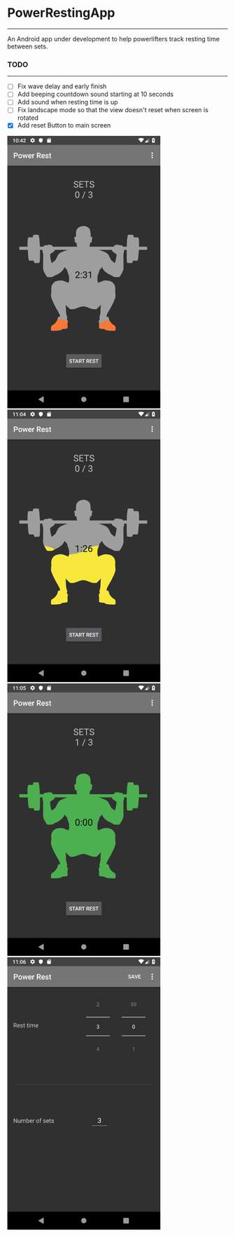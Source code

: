 # PowerRestingApp
-----------------
An Android app under development to help powerlifters track resting time between sets.

### TODO
--------
- [ ] Fix wave delay and early finish
- [ ] Add beeping countdown sound starting at 10 seconds
- [ ] Add sound when resting time is up
- [ ] Fix landscape mode so that the view doesn't reset when screen is rotated
- [x] Add reset Button to main screen

<img src="https://raw.githubusercontent.com/arcanemutterings/PowerRestingApp/bb0ac2b0ed525d823762559dc664bc5b2e223f51/Screenshot_1542620524.png" width="350"> <img src="https://raw.githubusercontent.com/arcanemutterings/PowerRestingApp/bb0ac2b0ed525d823762559dc664bc5b2e223f51/Screenshot_1542621871.png " width="350"> <img src="https://raw.githubusercontent.com/arcanemutterings/PowerRestingApp/bb0ac2b0ed525d823762559dc664bc5b2e223f51/Screenshot_1542621958.png " width="350"> <img src="https://raw.githubusercontent.com/arcanemutterings/PowerRestingApp/c87f8d68060961ecc683607c22281bbfa11c0bbc/Screenshot_1542621967.png " width="350">
